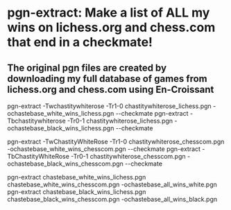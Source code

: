 # pgn-extract: Make a list of ALL my wins on lichess.org and chess.com that end in a checkmate!
## The original pgn files are created by downloading my full database of games from lichess.org and chess.com using En-Croissant

pgn-extract -Twchastitywhiterose -Tr1-0 chastitywhiterose_lichess.pgn -ochastebase_white_wins_lichess.pgn --checkmate
pgn-extract -Tbchastitywhiterose -Tr0-1 chastitywhiterose_lichess.pgn -ochastebase_black_wins_lichess.pgn --checkmate

pgn-extract -TwChastityWhiteRose -Tr1-0 chastitywhiterose_chesscom.pgn -ochastebase_white_wins_chesscom.pgn --checkmate
pgn-extract -TbChastityWhiteRose -Tr0-1 chastitywhiterose_chesscom.pgn -ochastebase_black_wins_chesscom.pgn --checkmate

pgn-extract chastebase_white_wins_lichess.pgn chastebase_white_wins_chesscom.pgn -ochastebase_all_wins_white.pgn
pgn-extract chastebase_black_wins_lichess.pgn chastebase_black_wins_chesscom.pgn -ochastebase_all_wins_black.pgn
